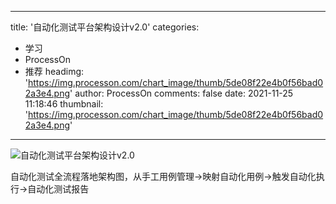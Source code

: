 
---
title: '自动化测试平台架构设计v2.0'
categories: 
 - 学习
 - ProcessOn
 - 推荐
headimg: 'https://img.processon.com/chart_image/thumb/5de08f22e4b0f56bad02a3e4.png'
author: ProcessOn
comments: false
date: 2021-11-25 11:18:46
thumbnail: 'https://img.processon.com/chart_image/thumb/5de08f22e4b0f56bad02a3e4.png'
---

<div>   
<img class="thumb" alt="自动化测试平台架构设计v2.0" src="https://img.processon.com/chart_image/thumb/5de08f22e4b0f56bad02a3e4.png" referrerpolicy="no-referrer">
<p>自动化测试全流程落地架构图，从手工用例管理->映射自动化用例->触发自动化执行->自动化测试报告</p>  
</div>
            